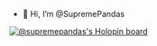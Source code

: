 - 👋 Hi, I’m @SupremePandas



[![@supremepandas's Holopin board](https://holopin.me/supremepandas)](https://holopin.io/@supremepandas)
<!---
SupremePandas/SupremePandas is a ✨ special ✨ repository because its `README.md` (this file) appears on your GitHub profile.
You can click the Preview link to take a look at your changes.
--->


